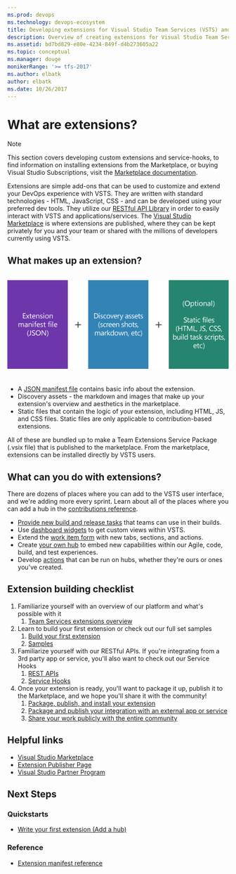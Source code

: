 ```yaml
---
ms.prod: devops
ms.technology: devops-ecosystem
title: Developing extensions for Visual Studio Team Services (VSTS) and Team Foundation Server
description: Overview of creating extensions for Visual Studio Team Services (VSTS)
ms.assetid: bd7bd829-e80e-4234-849f-d4b273605a22
ms.topic: conceptual
ms.manager: douge
monikerRange: '>= tfs-2017'
ms.author: elbatk
author: elbatk
ms.date: 10/26/2017
---
```


# What are extensions?

>[!NOTE]
> This section covers developing custom extensions and service-hooks, to find information on installing extensions from the Marketplace, or buying Visual Studio Subscriptions, visit the [Marketplace documentation](../marketplace/index.md).

Extensions are simple add-ons that can be used to customize and extend your DevOps experience with VSTS. 
They are written with standard technologies - HTML, JavaScript, CSS - and can be developed using your preferred dev tools.
They utilize our [RESTful API Library](https://docs.microsoft.com/en-us/rest/api/vsts/) in order to easily interact with VSTS and applications/services.
The [Visual Studio Marketplace](https://marketplace.visualstudio.com/VSTS) is where extensions are published, 
where they can be kept privately for you and your team or shared with the millions of developers currently using VSTS. 

## What makes up an extension?
<div align="center" style="padding-top:15px">
<img src="./_img/extension-components.png" style="padding-bottom:20px">
</div>

- A [JSON manifest file](./develop/manifest.md) contains basic info about the extension.
- Discovery assets - the markdown and images that make up your extension's overview and aesthetics in the marketplace. 
- Static files that contain the logic of your extension, including HTML, JS, and CSS files. Static files are only applicable to contribution-based extensions.

All of these are bundled up to make a Team Extensions Service Package (.vsix file) that is published to the marketplace. From the marketplace,
extensions can be installed directly by VSTS users.


## What can you do with extensions?

There are dozens of places where you can add to the VSTS user interface, and we're adding more every sprint. Learn about all of the places where you can add a hub in the [contributions reference](./reference/targets/overview.md).

- [Provide new build and release tasks](./develop/add-build-task.md) that teams can use in their builds.
- Use [dashboard widgets](./develop/add-dashboard-widget.md) to get custom views within VSTS. 
- Extend the [work item form](./develop/add-workitem-extension.md) with new tabs, sections, and actions.
- Create [your own hub](./develop/add-hub.md) to embed new capabilities within our Agile, code, build, and test experiences. 
- Develop [actions](./develop/add-action.md) that can be run on hubs, whether they're ours or ones you've created. 

## Extension building checklist

1. Familiarize yourself with an overview of our platform and what's possible with it
    1. [Team Services extensions overview](https://visualstudio.microsoft.com/team-services/extend/)
2. Learn to build your first extension or check out our full set samples
    1. [Build your first extension](./get-started/node.md)
    2. [Samples](./develop/samples-overview.md)
3. Familiarize yourself with our RESTful APIs. If you're integrating from a 3rd party app or service, you'll also want to check out our Service Hooks
    1. [REST APIs](../integrate/index.md)
    2. [Service Hooks](../service-hooks/overview.md)
4. Once your extension is ready, you'll want to package it up, publish it to the Marketplace, and we hope you'll share it with the community!
    1. [Package, publish, and install your extension](./publish/overview.md)
    2. [Package and publish your integration with an external app or service](./publish/integration.md)
    3. [Share your work publicly with the entire community](./publish/publicize.md)

## Helpful links

* [Visual Studio Marketplace](https://marketplace.visualstudio.com/VSTS)
* [Extension Publisher Page](https://marketplace.visualstudio.com/manage)
* [Visual Studio Partner Program](https://vspartner.com/)

## Next Steps

### Quickstarts

* [Write your first extension (Add a hub)](./get-started/node.md)

### Reference

* [Extension manifest reference](./develop/manifest.md)

